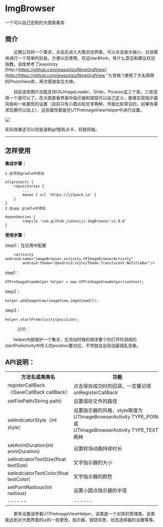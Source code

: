 # ImgBrowser
一个可以自己定制的大图查看库

## 简介 ##

　　近期公司的一个需求，点击后进入大图浏览界面，可以点击放大缩小，对该模块进行一个简单的封装。方便以后使用，欢迎star&fork，有什么意见和建议欢迎指教。该库参考了jeasonlzy　　 [http://https://github.com/jeasonlzy/NineGridView](http://https://github.com/jeasonlzy/NineGridView "九宫格")使用了大名鼎鼎的PhotoView库，再次感谢各位大神。

　　目前该库图片加载支持UILImageLoader，Glide，Picasso这三个库，三库选择一个就可以了。在大图查看界面中指示器和按钮可以自己定义，能够实现指示器风格和一些属性的设置（目前只有小圆点和文字两种，市面比较常见的，如果有需求后期可以加上），这些属性都是在UTPreImageViewHelper中进行设置。

![](http://i.imgur.com/fA0CYer.gif)

实际效果还可以但是录制gif图有点卡，将就将就。

----------
## 怎样使用 ##
**集成步骤：**

	1.在项目gradle中添加

	allprojects {
		repositories {
			...
			maven { url 'https://jitpack.io' }
		}
	}
	2.在app gradle中添加

	dependencies {
	        compile 'com.github.jiekesiji:ImgBrowser:v1.0.0'
	}

**使用步骤：**

step0：在应用中配置

        <activity android:name="imageBrowser.activity.UTImageBrowserActivity"
            android:theme="@android:style/Theme.Translucent.NoTitleBar"/>

step1：
	
	UTPreImageViewHelper helper = new UTPreImageViewHelper(context);

step2：
	
	helper.addImageView(imageView,imgeViewUrl);

step3：

	helper.startPreActivity(position);
>说明：

　　helper内部维护一个集合，在添加时候的顺序要个你打开时调用的startPreActivity中传入的position要对应，不然就会出现动画错乱现象。

## API说明： ##


<div>
    <table border="0">
      <tr>
        <th>方法名或类类名</th>
        <th>功能</th>
      </tr>
      <tr>
        <td>registerCallBack（ISaveCallBack callBack）</td>
        <td>点击保存成功时的回调，一定要记得unRegisterCallBack</td>
      </tr>
      <tr>
        <td>setFilePath(String path)</td>
        <td>设置保存文件的路径</td>
      </tr>
      <tr>
        <td>setIndicatorStyle（int style）</td>
        <td>设置指示器的风格，style取值为UTImageBrowserActivity.TYPE_POINT或UTImageBrowserActivity.TYPE_TEXT两种</td>
      </tr>
       <tr>
        <td>setAnimDuration(int animDuration)</td>
        <td>设置转场动画持续时长</td>
      </tr>
      <tr>
        <td>setIndciatorTextSize(float textSize)</td>
        <td>文字指示器的大小</td>
      </tr>
      <tr>
        <td>setIndciatorTextColor(float textColor)</td>
        <td>文字指示器的颜色</td>
      </tr>
      <tr>
        <td>setPointRadious(int radious)</td>
        <td>设置小圆点指示器的半径</td>
      </tr>
      <tr>
        <td>------</td>
        <td>------</td>
      </tr>
    </table>
</div>

　　更多设置请参看UTPreImageViewHelper，该类是一个对库的管理类，该类能达到对大图界面的ui的一些更改，指示器，按钮背景，状态选择器的设置等等。
